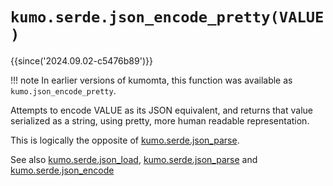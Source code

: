 # `kumo.serde.json_encode_pretty(VALUE)`

{{since('2024.09.02-c5476b89')}}

!!! note
    In earlier versions of kumomta, this function was available
    as `kumo.json_encode_pretty`.


Attempts to encode VALUE as its JSON equivalent, and returns that value
serialized as a string, using pretty, more human readable representation.

This is logically the opposite of [kumo.serde.json_parse](json_parse.md).

See also [kumo.serde.json_load](json_load.md), [kumo.serde.json_parse](json_parse.md)
and [kumo.serde.json_encode](json_encode.md)


